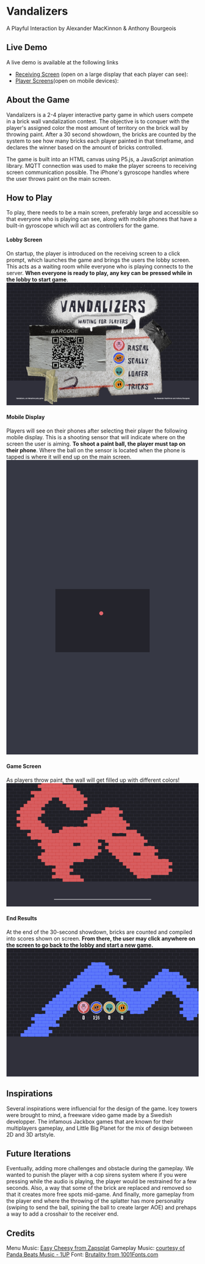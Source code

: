 # Vandalizers

A Playful Interaction
by Alexander MacKinnon & Anthony Bourgeois

## Live Demo

A live demo is available at the following links

- [Receiving Screen](https://vandalizers.mackinnonmedia.com/receiver/) (open on a large display that each player can see):
- [Player Screens](https://vandalizers.mackinnonmedia.com/player)(open on mobile devices):

## About the Game

Vandalizers is a 2-4 player interactive party game in which users compete in a brick wall vandalization contest. The objective is to conquer with the player's assigned color the most amount of territory on the brick wall by throwing paint. After a 30 second showdown, the bricks are counted by the system to see how many bricks each player painted in that timeframe, and declares the winner based on the amount of bricks controlled.

The game is built into an HTML canvas using P5.js, a JavaScript animation library. MQTT connection was used to make the player screens to receiving screen communication possible. The iPhone's gyroscope handles where the user throws paint on the main screen.

## How to Play

To play, there needs to be a main screen, preferably large and accessible so that everyone who is playing can see, along with mobile phones that have a built-in gyroscope which will act as controllers for the game.

#### Lobby Screen

On startup, the player is introduced on the receiving screen to a click prompt, which launches the game and brings the users the lobby screen. This acts as a waiting room while everyone who is playing connects to the server. **When everyone is ready to play, any key can be pressed while in the lobby to start game**.
![Intro Screen](assets/readme/readme01.png)

#### Mobile Display

Players will see on their phones after selecting their player the following mobile display. This is a shooting sensor that will indicate where on the screen the user is aiming. **To shoot a paint ball, the player must tap on their phone**. Where the ball on the sensor is located when the phone is tapped is where it will end up on the main screen.
![Mobile Display](assets/readme/readme02.png)

#### Game Screen

As players throw paint, the wall will get filled up with different colors!
![In-Game Screen](assets/readme/readme03.png)

#### End Results

At the end of the 30-second showdown, bricks are counted and compiled into scores shown on screen. **From there, the user may click anywhere on the screen to go back to the lobby and start a new game.**
![End Results](assets/readme/readme04.png)

## Inspirations

Several inspirations were influencial for the design of the game. Icey towers were brought to mind, a freeware video game made by a Swedish developper. The infamous Jackbox games that are known for their multiplayers gameplay, and Little Big Planet for the mix of design between 2D and 3D artstyle.

## Future Iterations

Eventually, adding more challenges and obstacle during the gameplay. We wanted to punish the player with a cop sirens system where if you were pressing while the audio is playing, the player would be restrained for a few seconds. Also, a way that some of the brick are replaced and removed so that it creates more free spots mid-game. And finally, more gameplay from the player end where the throwing of the splatter has more personality (swiping to send the ball, spining the ball to create larger AOE) and prehaps a way to add a crosshair to the receiver end.

## Credits

Menu Music: [Easy Cheesy from Zapsplat](https://www.zapsplat.com/music/easy-cheesy-fun-up-tempo-funky-retro-action-arcade-game-music-great-for-menu-or-pause-sections/ "Easy Cheesy link title")
Gameplay Music: [courtesy of Panda Beats Music - 1UP](https://pandabeatsmusic.com/ "Link to panda beats music website")
Font: [Brutality from 1001Fonts.com](https://www.1001fonts.com/brutality-font.html "Link to Brutality font")
